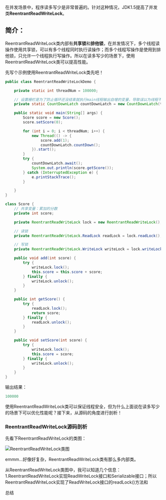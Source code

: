 在并发场景中，程序读多写少是非常普遍的。针对这种情况，JDK1.5提高了并发类**ReentrantReadWriteLock**。

## 简介：

ReentrantReadWriteLock类内部有**共享锁**和**排他锁**，在并发情况下，多个线程读操作使用共享锁，可以有多个线程同时执行读操作；而多个线程写操作是使用到排他锁，只允许一个线程执行写操作。所以在读多写少的场景下，使用ReentrantReadWriteLock类可以提高性能。

先写个示例使用ReentrantReadWriteLock类先吧！

```java
public class ReentrantReadWriteLockDemo {

    private static int threadNum = 100000;

    // 设置栅栏是为了防止循环还没结束就执行main线程输出自增的变量，导致误以为线程不安全
    private static CountDownLatch countDownLatch = new CountDownLatch(threadNum);

    public static void main(String[] args) {
        Score score = new Score();
        score.setScore(0);

        for (int i = 0; i < threadNum; i++) {
            new Thread(() -> {
                score.add(1);
                countDownLatch.countDown();
            }).start();
        }
        try {
            countDownLatch.await();
            System.out.println(score.getScore());
        } catch (InterruptedException e) {
            e.printStackTrace();
        }

    }
}

class Score {
    // 共享变量：累加的分数
    private int score;

    private ReentrantReadWriteLock lock = new ReentrantReadWriteLock();

    // 读锁
    private ReentrantReadWriteLock.ReadLock readLock = lock.readLock();

    // 写锁
    private ReentrantReadWriteLock.WriteLock writeLock = lock.writeLock();

    public void add(int score) {
        try {
            writeLock.lock();
            this.score = this.score + score;
        } finally {
            writeLock.unlock();
        }
    }

    public int getScore() {
        try {
            readLock.lock();
            return score;
        } finally {
            readLock.unlock();
        }
    }

    public void setScore(int score) {
        try {
            writeLock.lock();
            this.score = score;
        } finally {
            writeLock.unlock();
        }
    }
}
```
输出结果：
```java
100000
```
使用ReentrantReadWriteLock类可以保证线程安全，但为什么上面说在读多写少的场景下可以优化性能呢？接下来，从源码的角度进行剖析！

### ReentrantReadWriteLock源码剖析

先看下ReentrantReadWriteLock的类图：

![ReentrantReadWriteLock类图](https://raw.githubusercontent.com/MuggleLee/PicGo/master/ReentrantReadWriteLock%E7%B1%BB%E5%9B%BE.jpg)

emmm...好像好复杂，ReentrantReadWriteLock类有那么多内部类。


从ReentrantReadWriteLock类图中，我可以知道几个信息：
1.ReentrantReadWriteLock实现ReadWriteLock接口和Serializable接口；所以ReentrantReadWriteLock实现了ReadWriteLock接口的readLock()方法和









总结